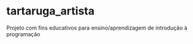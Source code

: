 # tartaruga_artista
Projeto com fins educativos para ensino/aprendizagem de introdução à programação
